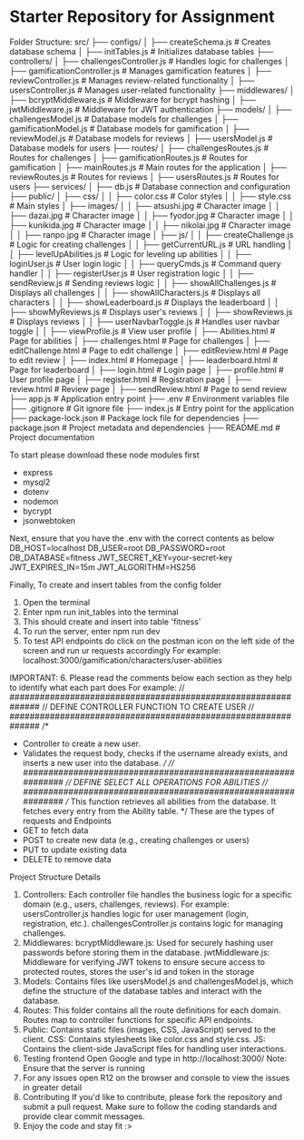 # Starter Repository for Assignment

Folder Structure:
src/
  ├── configs/
  │   ├── createSchema.js        # Creates database schema
  │   ├── initTables.js          # Initializes database tables
  ├── controllers/
  │   ├── challengesController.js # Handles logic for challenges
  │   ├── gamificationController.js # Manages gamification features
  │   ├── reviewController.js    # Manages review-related functionality
  │   ├── usersController.js     # Manages user-related functionality
  ├── middlewares/
  │   ├── bcryptMiddleware.js    # Middleware for bcrypt hashing
  │   ├── jwtMiddleware.js       # Middleware for JWT authentication
  ├── models/
  │   ├── challengesModel.js     # Database models for challenges
  │   ├── gamificationModel.js   # Database models for gamification
  │   ├── reviewModel.js         # Database models for reviews
  │   ├── usersModel.js          # Database models for users
  ├── routes/
  │   ├── challengesRoutes.js    # Routes for challenges
  │   ├── gamificationRoutes.js  # Routes for gamification
  │   ├── mainRoutes.js          # Main routes for the application
  │   ├── reviewRoutes.js        # Routes for reviews
  │   ├── usersRoutes.js         # Routes for users
  ├── services/
  │   ├── db.js                  # Database connection and configuration
  ├── public/
  │   ├── css/
  │   │   ├── color.css          # Color styles
  │   │   ├── style.css          # Main styles
  │   ├── images/
  │   │   ├── atsushi.jpg        # Character image
  │   │   ├── dazai.jpg          # Character image
  │   │   ├── fyodor.jpg         # Character image
  │   │   ├── kunikida.jpg       # Character image
  │   │   ├── nikolai.jpg        # Character image
  │   │   ├── ranpo.jpg          # Character image
  │   ├── js/
  │   │   ├── createChallenge.js # Logic for creating challenges
  │   │   ├── getCurrentURL.js   # URL handling
  │   │   ├── levelUpAbilities.js # Logic for leveling up abilities
  │   │   ├── loginUser.js       # User login logic
  │   │   ├── queryCmds.js       # Command query handler
  │   │   ├── registerUser.js    # User registration logic
  │   │   ├── sendReview.js      # Sending reviews logic
  │   │   ├── showAllChallenges.js # Displays all challenges
  │   │   ├── showAllCharacters.js # Displays all characters
  │   │   ├── showLeaderboard.js # Displays the leaderboard
  │   │   ├── showMyReviews.js   # Displays user's reviews
  │   │   ├── showReviews.js     # Displays reviews
  │   │   ├── userNavbarToggle.js # Handles user navbar toggle
  │   │   ├── viewProfile.js     # View user profile
  │   ├── Abilities.html         # Page for abilities
  │   ├── challenges.html        # Page for challenges
  │   ├── editChallenge.html     # Page to edit challenge
  │   ├── editReview.html        # Page to edit review
  │   ├── index.html             # Homepage
  │   ├── leaderboard.html       # Page for leaderboard
  │   ├── login.html             # Login page
  │   ├── profile.html           # User profile page
  │   ├── register.html          # Registration page
  │   ├── review.html            # Review page
  │   ├── sendReview.html        # Page to send review
  ├── app.js                     # Application entry point
  ├── .env                       # Environment variables file
  ├── .gitignore                 # Git ignore file
  ├── index.js                   # Entry point for the application
  ├── package-lock.json          # Package lock file for dependencies
  ├── package.json               # Project metadata and dependencies
  ├── README.md                  # Project documentation

To start please download these node modules first
- express
- mysql2
- dotenv
- nodemon
- bycrypt
- jsonwebtoken

Next, ensure that you have the .env with the correct contents as below
DB_HOST=localhost
DB_USER=root 
DB_PASSWORD=root
DB_DATABASE=fitness
JWT_SECRET_KEY=your-secret-key
JWT_EXPIRES_IN=15m
JWT_ALGORITHM=HS256

Finally,
To create and insert tables from the config folder
1. Open the terminal
2. Enter npm run init_tables into the terminal
3. This should create and insert into table 'fitness'
4. To run the server, enter npm run dev
5. To test API endpoints do click on the postman icon on the left side of the screen and run ur requests accordingly
For example:
localhost:3000/gamification/characters/user-abilities

IMPORTANT:
6. Please read the comments below each section as they help to identify what each part does
For example:
// ##############################################################
// DEFINE CONTROLLER FUNCTION TO CREATE USER
// ##############################################################
/*
 - Controller to create a new user.
 - Validates the request body, checks if the username already exists,
   and inserts a new user into the database.
*/
// ##############################################################
// DEFINE SELECT ALL OPERATIONS FOR ABILITIES
// ##############################################################
/*
  This function retrieves all abilities from the database.
  It fetches every entry from the Ability table.
*/
These are the types of requests and Endpoints
- GET to fetch data
- POST to create new data (e.g., creating challenges or users)
- PUT to update existing data
- DELETE to remove data

Project Structure Details
1. Controllers:
Each controller file handles the business logic for a specific domain (e.g., users, challenges, reviews). For example:
usersController.js handles logic for user management (login, registration, etc.).
challengesController.js contains logic for managing challenges.
2. Middlewares:
bcryptMiddleware.js: Used for securely hashing user passwords before storing them in the database.
jwtMiddleware.js: Middleware for verifying JWT tokens to ensure secure access to protected routes, stores the user's id and token in the storage
3. Models:
Contains files like usersModel.js and challengesModel.js, which define the structure of the database tables and interact with the database.
4. Routes:
This folder contains all the route definitions for each domain. Routes map to controller functions for specific API endpoints.
5. Public:
Contains static files (images, CSS, JavaScript) served to the client.
CSS: Contains stylesheets like color.css and style.css.
JS: Contains the client-side JavaScript files for handling user interactions.
7. Testing frontend
Open Google and type in http://localhost:3000/
Note: Ensure that the server is running
8. For any issues open R12 on the browser and console to view the issues in greater detail
9. Contributing
If you'd like to contribute, please fork the repository and submit a pull request. Make sure to follow the coding standards and provide clear commit messages.
10. Enjoy the code and stay fit :>

